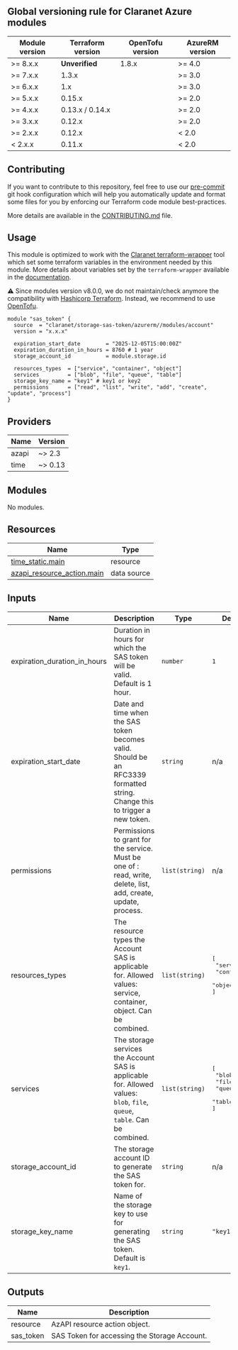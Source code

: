 <!-- BEGIN_TF_DOCS -->
## Global versioning rule for Claranet Azure modules

| Module version | Terraform version | OpenTofu version | AzureRM version |
| -------------- | ----------------- | ---------------- | --------------- |
| >= 8.x.x       | **Unverified**    | 1.8.x            | >= 4.0          |
| >= 7.x.x       | 1.3.x             |                  | >= 3.0          |
| >= 6.x.x       | 1.x               |                  | >= 3.0          |
| >= 5.x.x       | 0.15.x            |                  | >= 2.0          |
| >= 4.x.x       | 0.13.x / 0.14.x   |                  | >= 2.0          |
| >= 3.x.x       | 0.12.x            |                  | >= 2.0          |
| >= 2.x.x       | 0.12.x            |                  | < 2.0           |
| <  2.x.x       | 0.11.x            |                  | < 2.0           |

## Contributing

If you want to contribute to this repository, feel free to use our [pre-commit](https://pre-commit.com/) git hook configuration
which will help you automatically update and format some files for you by enforcing our Terraform code module best-practices.

More details are available in the [CONTRIBUTING.md](../../CONTRIBUTING.md#pull-request-process) file.

## Usage

This module is optimized to work with the [Claranet terraform-wrapper](https://github.com/claranet/terraform-wrapper) tool
which set some terraform variables in the environment needed by this module.
More details about variables set by the `terraform-wrapper` available in the [documentation](https://github.com/claranet/terraform-wrapper#environment).

⚠️ Since modules version v8.0.0, we do not maintain/check anymore the compatibility with
[Hashicorp Terraform](https://github.com/hashicorp/terraform/). Instead, we recommend to use [OpenTofu](https://github.com/opentofu/opentofu/).

```hcl
module "sas_token" {
  source  = "claranet/storage-sas-token/azurerm//modules/account"
  version = "x.x.x"

  expiration_start_date        = "2025-12-05T15:00:00Z"
  expiration_duration_in_hours = 8760 # 1 year
  storage_account_id           = module.storage.id

  resources_types  = ["service", "container", "object"]
  services         = ["blob", "file", "queue", "table"]
  storage_key_name = "key1" # key1 or key2
  permissions      = ["read", "list", "write", "add", "create", "update", "process"]
}
```

## Providers

| Name | Version |
|------|---------|
| azapi | ~> 2.3 |
| time | ~> 0.13 |

## Modules

No modules.

## Resources

| Name | Type |
|------|------|
| [time_static.main](https://registry.terraform.io/providers/hashicorp/time/latest/docs/resources/static) | resource |
| [azapi_resource_action.main](https://registry.terraform.io/providers/Azure/azapi/latest/docs/data-sources/resource_action) | data source |

## Inputs

| Name | Description | Type | Default | Required |
|------|-------------|------|---------|:--------:|
| expiration\_duration\_in\_hours | Duration in hours for which the SAS token will be valid. Default is 1 hour. | `number` | `1` | no |
| expiration\_start\_date | Date and time when the SAS token becomes valid. Should be an RFC3339 formatted string. Change this to trigger a new token. | `string` | n/a | yes |
| permissions | Permissions to grant for the service. Must be one of : read, write, delete, list, add, create, update, process. | `list(string)` | n/a | yes |
| resources\_types | The resource types the Account SAS is applicable for. Allowed values: service, container, object. Can be combined. | `list(string)` | <pre>[<br/>  "service",<br/>  "container",<br/>  "object"<br/>]</pre> | no |
| services | The storage services the Account SAS is applicable for. Allowed values: `blob`, `file`, `queue`, `table`. Can be combined. | `list(string)` | <pre>[<br/>  "blob",<br/>  "file",<br/>  "queue",<br/>  "table"<br/>]</pre> | no |
| storage\_account\_id | The storage account ID to generate the SAS token for. | `string` | n/a | yes |
| storage\_key\_name | Name of the storage key to use for generating the SAS token. Default is `key1`. | `string` | `"key1"` | no |

## Outputs

| Name | Description |
|------|-------------|
| resource | AzAPI resource action object. |
| sas\_token | SAS Token for accessing the Storage Account. |
<!-- END_TF_DOCS -->
